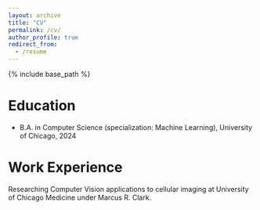 ```yaml
---
layout: archive
title: "CV"
permalink: /cv/
author_profile: true
redirect_from:
  - /resume
---
```


{% include base_path %}

Education
======
* B.A. in Computer Science (specialization: Machine Learning), University of Chicago, 2024

Work Experience
======
Researching Computer Vision applications to cellular imaging at University of Chicago Medicine under Marcus R. Clark.




